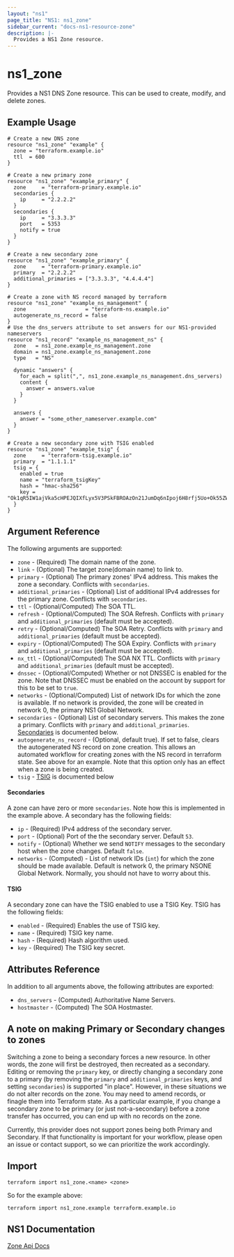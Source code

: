 ```yaml
---
layout: "ns1"
page_title: "NS1: ns1_zone"
sidebar_current: "docs-ns1-resource-zone"
description: |-
  Provides a NS1 Zone resource.
---
```


# ns1\_zone

Provides a NS1 DNS Zone resource. This can be used to create, modify, and delete zones.

## Example Usage

```hcl
# Create a new DNS zone
resource "ns1_zone" "example" {
  zone = "terraform.example.io"
  ttl  = 600
}

# Create a new primary zone
resource "ns1_zone" "example_primary" {
  zone     = "terraform-primary.example.io"
  secondaries {
    ip     = "2.2.2.2"
  }
  secondaries {
    ip     = "3.3.3.3"
    port   = 5353
    notify = true
  }
}

# Create a new secondary zone
resource "ns1_zone" "example_primary" {
  zone     = "terraform-primary.example.io"
  primary  = "2.2.2.2"
  additional_primaries = ["3.3.3.3", "4.4.4.4"]
}

# Create a zone with NS record managed by terraform
resource "ns1_zone" "example_ns_management" {
  zone                   = "terraform-ns.example.io"
  autogenerate_ns_record = false
}
# Use the dns_servers attribute to set answers for our NS1-provided nameservers
resource "ns1_record" "example_ns_management_ns" {
  zone   = ns1_zone.example_ns_management.zone
  domain = ns1_zone.example_ns_management.zone
  type   = "NS"

  dynamic "answers" {
    for_each = split(",", ns1_zone.example_ns_management.dns_servers)
    content {
      answer = answers.value
    }
  }

  answers {
    answer = "some_other_nameserver.example.com"
  }
}

# Create a new secondary zone with TSIG enabled
resource "ns1_zone" "example_tsig" {
  zone     = "terraform-tsig.example.io"
  primary  = "1.1.1.1"
  tsig = {
    enabled = true
    name = "terraform_tsigKey"
    hash = "hmac-sha256"
    key = "Ok1qR5IW1ajVka5cHPEJQIXfLyx5V3PSkFBROAzOn21JumDq6nIpoj6H8rfj5Uo+Ok55ZWQ0Wgrf302fDscHLA=="
  }
}
```

## Argument Reference

The following arguments are supported:

* `zone` - (Required) The domain name of the zone.
* `link` - (Optional) The target zone(domain name) to link to.
* `primary` - (Optional) The primary zones' IPv4 address. This makes the zone a
  secondary. Conflicts with `secondaries`.
* `additional_primaries` - (Optional) List of additional IPv4 addresses for the primary
  zone. Conflicts with `secondaries`.
* `ttl` - (Optional/Computed) The SOA TTL.
* `refresh` - (Optional/Computed) The SOA Refresh. Conflicts with `primary` and
  `additional_primaries` (default must be accepted).
* `retry` - (Optional/Computed) The SOA Retry. Conflicts with `primary` and
  `additional_primaries` (default must be accepted).
* `expiry` - (Optional/Computed) The SOA Expiry. Conflicts with `primary` and
  `additional_primaries` (default must be accepted).
* `nx_ttl` - (Optional/Computed) The SOA NX TTL. Conflicts with `primary` and
  `additional_primaries` (default must be accepted).
* `dnssec` - (Optional/Computed) Whether or not DNSSEC is enabled for the zone.
  Note that DNSSEC must be enabled on the account by support for this to be set
  to `true`.
* `networks` - (Optional/Computed) List of network IDs for which the zone is
  available. If no network is provided, the zone will be created in network 0,
  the primary NS1 Global Network.
* `secondaries` - (Optional) List of secondary servers. This makes the zone a
  primary. Conflicts with `primary` and `additional_primaries`.
  [Secondaries](#secondaries-1) is documented below.
* `autogenerate_ns_record` - (Optional, default true). If set to false, clears
  the autogenerated NS record on zone creation. This allows an automated
  workflow for creating zones with the NS record in terraform state. See
  above for an example. Note that this option only has an effect when a zone is
  being created.
* `tsig` - [TSIG](#TSIG-2) is documented below

#### Secondaries

A zone can have zero or more `secondaries`. Note how this is implemented in the
example above. A secondary has the following fields:

* `ip` - (Required) IPv4 address of the secondary server.
* `port` - (Optional) Port of the the secondary server. Default `53`.
* `notify` - (Optional) Whether we send `NOTIFY` messages to the secondary host
  when the zone changes. Default `false`.
* `networks` - (Computed) - List of network IDs (`int`) for which the zone
  should be made available. Default is network 0, the primary NSONE Global
  Network. Normally, you should not have to worry about this.

#### TSIG

A secondary zone can have the TSIG enabled to use a TSIG Key. TSIG has the following fields:

* `enabled` - (Required) Enables the use of TSIG key.
* `name` - (Required) TSIG key name.
* `hash` - (Required) Hash algorithm used.
* `key` - (Required) The TSIG key secret.

## Attributes Reference

In addition to all arguments above, the following attributes are exported:

* `dns_servers` - (Computed) Authoritative Name Servers.
* `hostmaster` - (Computed) The SOA Hostmaster.

## A note on making Primary or Secondary changes to zones

Switching a zone to being a secondary forces a new resource. In other words,
the zone will first be destroyed, then recreated as a secondary.
Editing or removing the `primary` key, or directly changing a secondary zone to
a primary (by removing the `primary` and `additional_primaries` keys, and
setting `secondaries`) is supported "in place". However, in these situations we
do not alter records on the zone. You may need to amend records, or finagle
them into Terraform state. As a particular example, if you change a secondary
zone to be primary (or just not-a-secondary) before a zone transfer has
occurred, you can end up with no records on the zone.

Currently, this provider does not support zones being both Primary and
Secondary. If that functionality is important for your workflow, please open
an issue or contact support, so we can prioritize the work accordingly.

## Import

`terraform import ns1_zone.<name> <zone>`

So for the example above:

`terraform import ns1_zone.example terraform.example.io`

## NS1 Documentation

[Zone Api Docs](https://ns1.com/api#zones)
